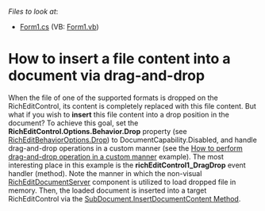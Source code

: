<!-- default file list -->
*Files to look at*:

* [Form1.cs](./CS/Form1.cs) (VB: [Form1.vb](./VB/Form1.vb))
<!-- default file list end -->
# How to insert a file content into a document via drag-and-drop


<p>When the file of one of the supported formats is dropped on the RichEditControl, its content is completely replaced with this file content. But what if you wish to <strong>insert</strong> this file content into a drop position in the document? To achieve this goal, set the <strong>RichEditControl.Options.Behavior.Drop</strong> property (see <a href="http://documentation.devexpress.com/#CoreLibraries/DevExpressXtraRichEditRichEditBehaviorOptions_Droptopic"><u>RichEditBehaviorOptions.Drop</u></a>) to DocumentCapability.Disabled, and handle drag-and-drop operations in a custom manner (see the <a href="https://www.devexpress.com/Support/Center/p/E2943">How to perform drag-and-drop operation in a custom manner</a> example). The most interesting place in this example is the <strong>richEditControl1_DragDrop</strong> event handler (method). Note the manner in which the non-visual <a href="http://search.devexpress.com/?q=RichEditDocumentServer&p=T0|P0|0&d=2928"><u>RichEditDocumentServer</u></a> component is utilized to load dropped file in memory. Then, the loaded document is inserted into a target RichEditControl via the <a href="http://documentation.devexpress.com/#CoreLibraries/DevExpressXtraRichEditAPINativeSubDocument_InsertDocumentContenttopic"><u>SubDocument.InsertDocumentContent Method</u></a>.</p>

<br/>


